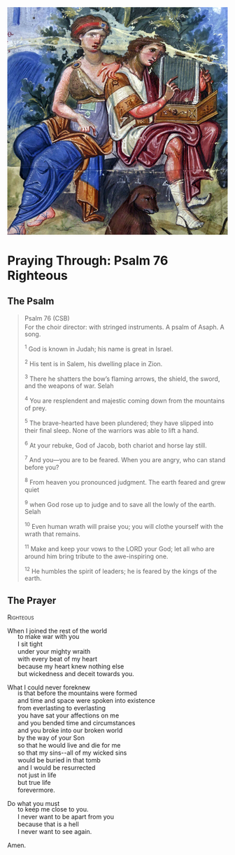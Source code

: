 <img class="intro-right" src="art-paris-psalter.jpg">

<style>
  li {list-style-type: none;}
  p + ul {
    margin-top: -18px;
}
</style>

# Praying Through: Psalm 76 Righteous

## The Psalm

>Psalm 76 (CSB)  
><sup></sup> For the choir director: with stringed instruments. A psalm of Asaph. A song. 
>
><sup>1</sup> God is known in Judah; his name is great in Israel. 
>
><sup>2</sup> His tent is in Salem, his dwelling place in Zion. 
>
><sup>3</sup> There he shatters the bow’s flaming arrows, the shield, the sword, and the weapons of war. Selah 
>
><sup>4</sup> You are resplendent and majestic coming down from the mountains of prey. 
>
><sup>5</sup> The brave-hearted have been plundered; they have slipped into their final sleep. None of the warriors was able to lift a hand. 
>
><sup>6</sup> At your rebuke, God of Jacob, both chariot and horse lay still. 
>
><sup>7</sup> And you—you are to be feared. When you are angry, who can stand before you? 
>
><sup>8</sup> From heaven you pronounced judgment. The earth feared and grew quiet 
>
><sup>9</sup> when God rose up to judge and to save all the lowly of the earth. Selah 
>
><sup>10</sup> Even human wrath will praise you; you will clothe yourself with the wrath that remains. 
>
><sup>11</sup> Make and keep your vows to the LORD your God; let all who are around him bring tribute to the awe-inspiring one. 
>
><sup>12</sup> He humbles the spirit of leaders; he is feared by the kings of the earth.

## The Prayer

<div style="font-variant: small-caps;">
Righteous
</div>

When I joined the rest of the world  
* to make war with you  
* I sit tight  
* under your mighty wraith  
* with every beat of my heart  
* because my heart knew nothing else  
* but wickedness and deceit towards you.

What I could never foreknew  
* is that before the mountains were formed  
* and time and space were spoken into existence  
* from everlasting to everlasting  
* you have sat your affections on me  
* and you bended time and circumstances  
* and you broke into our broken world  
* by the way of your Son  
* so that he would live and die for me  
* so that my sins--all of my wicked sins  
* would be buried in that tomb  
* and I would be resurrected  
* not just in life  
* but true life  
* forevermore.

Do what you must  
* to keep me close to you.
* I never want to be apart from you  
* because that is a hell  
* I never want to see again.

Amen.
